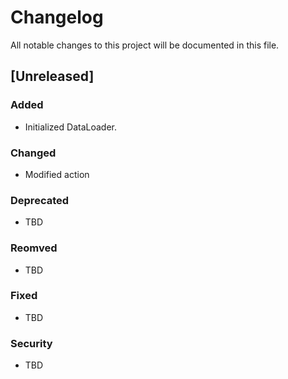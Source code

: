 # Changelog

All notable changes to this project will be documented in this file.

## [Unreleased]

### Added

- Initialized DataLoader.

### Changed

- Modified action

### Deprecated

- TBD

### Reomved

- TBD

### Fixed

- TBD

### Security

- TBD
